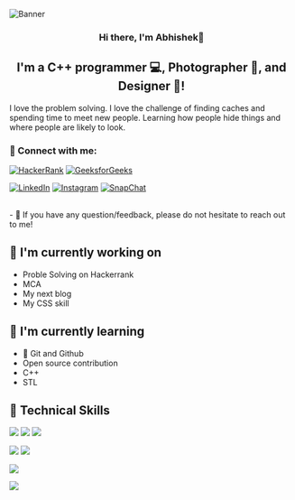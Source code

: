 

<!--
**itsAbhishekpatel01/itsAbhishekpatel01** is a ✨ _special_ ✨ repository because its `README.md` (this file) appears on your GitHub profile.

Here are some ideas to get you started:

- 🔭 I’m currently working on ...
- 🌱 I’m currently learning ...
- 👯 I’m looking to collaborate on ...
- 🤔 I’m looking for help with ...
- 💬 Ask me about ...
- 📫 How to reach me: ...
- 😄 Pronouns: ...
- ⚡ Fun fact: ...
-->

![Banner](https://github.com/itsAbhishekpatel01/itsAbhishekpatel01/assets/144606330/156bf2b7-652d-4cc6-8faa-52c8701144a6)

<h3 align="center">
Hi there, I'm Abhishek👋
</h3>

<h2 align="center">
I'm a C++ programmer 💻, Photographer 📸, and Designer 🎨!
</h2> 

I love the problem solving. I love the challenge of finding caches and spending time to meet new people. Learning how people hide things and where people are likely to look.

### 🤝 Connect with me:
[![HackerRank](https://img.shields.io/badge/HackerRank-2EC866?style=for-the-badge&logo=hackerrank&logoColor=white)](https://www.hackerrank.com/itsabhishekpatel)
[![GeeksforGeeks](https://img.shields.io/badge/GeeksforGeeks-0A0A0A?style=for-the-badge&logo=geeksforgeeks&logoColor=white)](https://auth.geeksforgeeks.org/user/itsabhishekpatel01)

[![LinkedIn](https://img.shields.io/badge/LinkedIn-0077B5?style=for-the-badge&logo=linkedin&logoColor=white)](https://www.linkedin.com/in/itsabhishekpatel01/)
[![Instagram](https://img.shields.io/badge/Instagram-E4405F?style=for-the-badge&logo=instagram&logoColor=white)](https://www.instagram.com/itz_your_aarush/)
[![SnapChat](https://img.shields.io/badge/Snapchat-FFFC00?style=for-the-badge&logo=snapchat&logoColor=white)](https://www.snapchat.com/add/itz_youraarush)





</br>
- 💬 If you have any question/feedback, please do not hesitate to reach out to me!

## 🔭 I'm currently working on

- Proble Solving on Hackerrank
- MCA
- My next blog
- My CSS skill

## 🌱 I'm currently learning

- 📱 Git and Github
- Open source contribution
- C++
- STL  

## 💼 Technical Skills

![](https://img.shields.io/badge/C-00599C?style=for-the-badge&logo=c&logoColor=white)
![](https://img.shields.io/badge/C%2B%2B-00599C?style=for-the-badge&logo=c%2B%2B&logoColor=white)
![](https://img.shields.io/badge/Python-14354C?style=for-the-badge&logo=python&logoColor=white)

![](https://img.shields.io/badge/HTML5-E34F26?style=for-the-badge&logo=html5&logoColor=white)
![](https://img.shields.io/badge/CSS3-1572B6?style=for-the-badge&logo=css3&logoColor=white)

![](https://img.shields.io/badge/Microsoft_Office-D83B01?style=for-the-badge&logo=microsoft-office&logoColor=white)

![](https://img.shields.io/badge/Tools-GitHub-informational?style=flat&logo=GitHub&color=181717)
